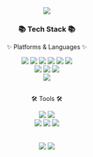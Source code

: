<div align=center>
	<img src="https://capsule-render.vercel.app/api?type=waving&color=auto&height=200&section=header&text=Welcome! Subeen's Github&fontSize=80" />	
</div>
<div align=center>
	<h3>📚 Tech Stack 📚</h3>
	<p>✨ Platforms & Languages ✨</p>
</div>
<div align="center">
	<img src="https://img.shields.io/badge/Java-007396?style=flat-square&logo=Conda-Forge&logoColor=white" />
  <img src = "https://img.shields.io/badge/Python-3776AB?style=flat-square&logo=python&logoColor=white"/>
	<img src="https://img.shields.io/badge/HTML5-E34F26?style=flat-square&logo=HTML5&logoColor=white" />
	<img src="https://img.shields.io/badge/CSS3-1572B6?style=flat-square&logo=CSS3&logoColor=white" />
	<img src="https://img.shields.io/badge/JavaScript-F7DF1E?style=flat-square&logo=JavaScript&logoColor=white" />
	<img src="https://img.shields.io/badge/jQuery-0769AD?style=flat-square&logo=jQuery&logoColor=white" />
	<br>
	<img src="https://img.shields.io/badge/Spring-6DB33F?style=flat-square&logo=Spring&logoColor=white" />
	<img src="https://img.shields.io/badge/Bootstrap-7952B3?style=flat-square&logo=Bootstrap&logoColor=white" />
	<img src="https://img.shields.io/badge/Mybatis-000000?style=flat-square&logo=Fluentd&logoColor=white" />
	<br>
	<img src="https://img.shields.io/badge/Oracle%20SQL-F80000?style=flat-square&logo=Oracle&logoColor=white" />
</div>
<br>
<div align=center>
	<p>🛠 Tools 🛠</p>
</div>
<div align=center>
	<img src="https://img.shields.io/badge/Eclipse%20IDE-2C2255?style=flat-square&logo=EclipseIDE&logoColor=white" />
	<img src="https://img.shields.io/badge/Visual%20Studio%20Code-007ACC?style=flat-square&logo=VisualStudioCode&logoColor=white" />
	<br>
	<img src="https://img.shields.io/badge/Tomcat-F8DC75?style=flat-square&logo=ApacheTomcat&logoColor=white" />
	<img src="https://img.shields.io/badge/GitHub-181717?style=flat-square&logo=GitHub&logoColor=white" />
  <img src = "https://img.shields.io/badge/AndroidStudio-3DDC84?style=flat-square&logo=androidstudio&logoColor=000000"/>
</div>
<br>

<div align=center>
	<br>
<img src="https://github-readme-stats.vercel.app/api/top-langs/?username=5waterbean&layout=compact">
<img src="https://github-readme-stats.vercel.app/api?username=5waterbean&show_icons=true">
